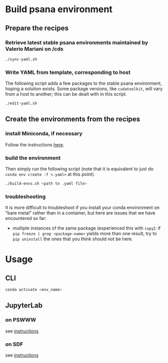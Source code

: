 # Build psana environment

## Prepare the recipes

### Retrieve latest stable psana environments maintained by Valerio Mariani on /cds
```bash
./sync-yaml.sh
```

### Write YAML from template, corresponding to host
The following script adds a few packages to the stable psana environment, hoping a solution exists. Some package versions, like `cudatoolkit`, will vary from a host to another; this can be dealt with in this script.
```bash
./edit-yaml.sh
```

## Create the environments from the recipes

### install Miniconda, if necessary

Follow the instructions [here](https://docs.conda.io/en/latest/miniconda.html).

### build the environment

Then simply run the following script (note that it is equivalent to just do `conda env create -f <.yaml>` at this point).
```bash
./build-envs.sh <path to .yaml file>
```

### troubleshooting

It is more difficult to troubleshoot if you install your conda environment on "bare metal" rather than in a container, but here are issues that we have encountered so far:
- multiple instances of the same package (experienced this with `cupy`): if `pip freeze | grep <package-name>` yields more than one result, try to `pip uninstall` the ones that you think should not be here.

# Usage

## CLI

```bash
conda activate <env_name>
```

## JupyterLab

### on PSWWW

see [instructions](https://confluence.slac.stanford.edu/display/PSDM/Installing+Your+Own+Python+Packages)

### on SDF

see [instructions]()
